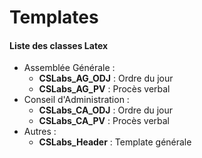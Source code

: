 # Templates

#### Liste des classes Latex

- Assemblée Générale :
    - **CSLabs_AG_ODJ** : Ordre du jour
    - **CSLabs_AG_PV** : Procès verbal
- Conseil d'Administration :
    - **CSLabs_CA_ODJ** : Ordre du jour
    - **CSLabs_CA_PV** : Procès verbal
- Autres :
    - **CSLabs_Header** : Template générale